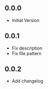 ## 0.0.0

- Initial Version

## 0.0.1

- Fix description
- Fix file pattern

## 0.0.2

- Add changelog
